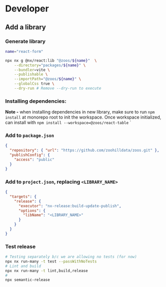 # Developer

## Add a library

### Generate library

```bash
name="react-form"

npx nx g @nx/react:lib "@zoos/${name}"  \
    --directory="packages/${name}" \
    --bundler=vite \
    --publishable \
    --importPath="@zoos/${name}" \
    --globalCss true \
    --dry-run # Remove --dry-run to execute
```

### Installing dependencies:

**Note -** when installing dependencies in new library, make sure to run `npm install` at monorepo root to init the workspace. Once workspace initialized, can install with `npm install --workspace=@zoos/react-table` <package>`

### Add to `package.json`

```json
{
  "repository": { "url": "https://github.com/zoohilldata/zoos.git" },
  "publishConfig": {
    "access": "public"
  }
}
```

### Add to `project.json`, replacing `<LIBRARY_NAME>`

```json
{
  "targets": {
    "release": {
      "executor": "nx-release:build-update-publish",
      "options": {
        "libName": "<LIBRARY_NAME>"
      }
    }
  }
}
```

### Test release

```bash
# Testing separately b/c we are allowing no tests (for now)
npx nx run-many -t test --passWithNoTests
# Lint and build
npx nx run-many -t lint,build,release
#
npx semantic-release
```
